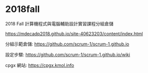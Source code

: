 # 2018fall
2018 Fall 計算機程式與電腦輔助設計實習課程分組倉儲

https://mdecadp2018.github.io/site-40623203/content/index.html

分組示範倉儲: https://github.com/scrum-1/scrum-1.github.io

設定步驟: https://github.com/scrum-1/scrum-1.github.io/wiki

cpgx 網站: https://cpgx.kmol.info
